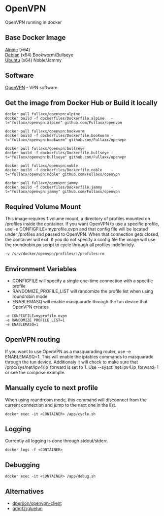 # OpenVPN
OpenVPN running in docker

## Base Docker Image
[Alpine](https://hub.docker.com/_/alpine) (x64) \
[Debian](https://hub.docker.com/_/debian) (x64) Bookworm/Bullseye \
[Ubuntu](https://hub.docker.com/_/ubuntu) (x64) Noble/Jammy

## Software
[OpenVPN](https://github.com/OpenVPN/openvpn/) - VPN software

## Get the image from Docker Hub or Build it locally
```
docker pull fullaxx/openvpn:alpine
docker build -f dockerfiles/Dockerfile.alpine   -t="fullaxx/openvpn:alpine" github.com/Fullaxx/openvpn

docker pull fullaxx/openvpn:bookworm
docker build -f dockerfiles/Dockerfile.bookworm -t="fullaxx/openvpn:bookworm" github.com/Fullaxx/openvpn

docker pull fullaxx/openvpn:bullseye
docker build -f dockerfiles/Dockerfile.bullseye -t="fullaxx/openvpn:bullseye" github.com/Fullaxx/openvpn

docker pull fullaxx/openvpn:noble
docker build -f dockerfiles/Dockerfile.noble    -t="fullaxx/openvpn:noble" github.com/Fullaxx/openvpn

docker pull fullaxx/openvpn:jammy
docker build -f dockerfiles/Dockerfile.jammy    -t="fullaxx/openvpn:jammy" github.com/Fullaxx/openvpn
```

## Required Volume Mount
This image requires 1 volume mount, a directory of profiles mounted on /profiles inside the container.
If you want OpenVPN to use a specific profile, use -e CONFIGFILE=myprofile.ovpn and that config file will be located under /profiles and passed to OpenVPN.
When that connection gets closed, the container will exit.
If you do not specify a config file the image will use the roundrobin.py script to cycle through all profiles indefinitely.
```
-v /srv/docker/openvpn/profiles/:/profiles:ro
```

## Environment Variables
* CONFIGFILE will specify a single one-time connection with a specific profile
* RANDOMIZE_PROFILE_LIST will randomize the profile list when using roundrobin mode
* ENABLEMASQ will enable masquarade through the tun device that OpenVPN creates
```
-e CONFIGFILE=myprofile.ovpn
-e RANDOMIZE_PROFILE_LIST=1
-e ENABLEMASQ=1
```

## OpenVPN routing
If you want to use OpenVPN as a masquarading router, use -e ENABLEMASQ=1.
This will enable the iptables commands to masquarade through the tun device.
Additionaly it will check to make sure that /proc/sys/net/ipv4/ip_forward is set to 1.
Use --sysctl net.ipv4.ip_forward=1 or see the compose example.

## Manually cycle to next profile
When using roundrobin mode, this command will disconnect from the current connection and jump to the next one in the list.
```
docker exec -it <CONTAINER> /app/cycle.sh
```

## Logging
Currently all logging is done through stdout/stderr.
```
docker logs -f <CONTAINER>
```

## Debugging
```
docker exec -it <CONTAINER> /app/debug.sh
```

## Alternatives
* [dperson/openvpn-client](https://github.com/dperson/openvpn-client)
* [qdm12/gluetun](https://github.com/qdm12/gluetun)
